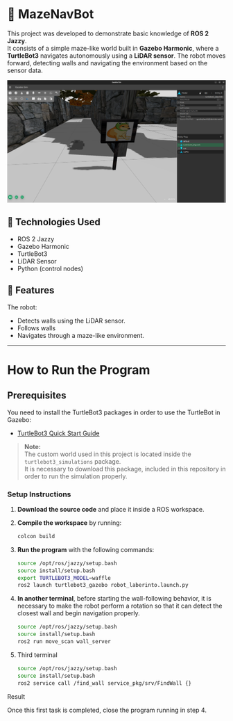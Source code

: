# 🧭 MazeNavBot

This project was developed to demonstrate basic knowledge of **ROS 2 Jazzy**.  
It consists of a simple maze-like world built in **Gazebo Harmonic**, where a **TurtleBot3** navigates autonomously using a **LiDAR sensor**. The robot moves forward, detecting walls and navigating the environment based on the sensor data.

<p align="center">
  <img src="image.png" alt="mundo" />
</p>

## 🧪 Technologies Used
- ROS 2 Jazzy
- Gazebo Harmonic
- TurtleBot3
- LiDAR Sensor
- Python (control nodes)

## 🚀 Features
The robot:
- Detects walls using the LiDAR sensor.
- Follows walls 
- Navigates through a maze-like environment.

---

# **How to Run the Program**  

## **Prerequisites**  

You need to install the TurtleBot3 packages in order to use the TurtleBot in Gazebo:
- [TurtleBot3 Quick Start Guide](https://emanual.robotis.com/docs/en/platform/turtlebot3/quick-start/)

> **Note:**  
> The custom world used in this project is located inside the `turtlebot3_simulations` package.  
> It is necessary to download this package, included in this repository in order to run the simulation properly.

### Setup Instructions  

1. **Download the source code** and place it inside a ROS workspace.
2. **Compile the workspace** by running:  

    ```bash
    colcon build
    ```
3. **Run the program** with the following commands:  

    ```bash
    source /opt/ros/jazzy/setup.bash
    source install/setup.bash
    export TURTLEBOT3_MODEL=waffle
    ros2 launch turtlebot3_gazebo robot_laberinto.launch.py
    ```  

4. **In another terminal**, before starting the wall-following behavior, it is necessary to make the robot perform a rotation so that it can detect the closest wall and begin navigation properly.

    ```bash
    source /opt/ros/jazzy/setup.bash
    source install/setup.bash
    ros2 run move_scan wall_server
    ```
    
5. Third terminal
    ```bash
    source /opt/ros/jazzy/setup.bash
    source install/setup.bash
    ros2 service call /find_wall service_pkg/srv/FindWall {}
    ```
  Result

  Once this first task is completed, close the program running in step 4.
